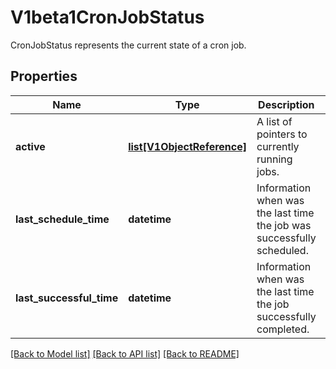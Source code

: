 # V1beta1CronJobStatus

CronJobStatus represents the current state of a cron job.

## Properties
Name | Type | Description | Notes
------------ | ------------- | ------------- | -------------
**active** | [**list[V1ObjectReference]**](V1ObjectReference.md) | A list of pointers to currently running jobs. | [optional] 
**last_schedule_time** | **datetime** | Information when was the last time the job was successfully scheduled. | [optional] 
**last_successful_time** | **datetime** | Information when was the last time the job successfully completed. | [optional] 

[[Back to Model list]](../README.md#documentation-for-models) [[Back to API list]](../README.md#documentation-for-api-endpoints) [[Back to README]](../README.md)



